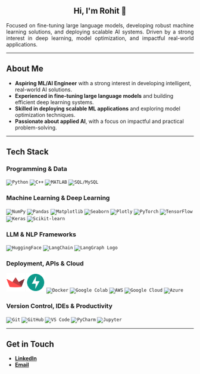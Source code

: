 <h2 align="center">Hi, I'm Rohit 👋</h2>

<p style="text-align: justify;">
  Focused on fine-tuning large language models, developing robust machine learning solutions, and deploying scalable AI systems. 
  Driven by a strong interest in deep learning, model optimization, and impactful real-world applications.
</p>


---

##  About Me
- **Aspiring ML/AI Engineer** with a strong interest in developing intelligent, real-world AI solutions.  
- **Experienced in fine-tuning large language models** and building efficient deep learning systems.  
- **Skilled in deploying scalable ML applications** and exploring model optimization techniques.  
- **Passionate about applied AI**, with a focus on impactful and practical problem-solving.  
---

## Tech Stack


### Programming & Data

<p align="left">
  <code><img width="100px" src="https://www.vectorlogo.zone/logos/python/python-official.svg" alt="Python"/></code>
  <code><img width="50px" src="https://upload.wikimedia.org/wikipedia/commons/1/18/ISO_C%2B%2B_Logo.svg" alt="C++"/></code>
  <code><img width="70px" src="https://upload.wikimedia.org/wikipedia/commons/2/21/Matlab_Logo.png" alt="MATLAB"/></code>
  <code><img width="100px" src="https://www.vectorlogo.zone/logos/mysql/mysql-ar21.svg" alt="SQL/MySQL"/></code>
  
</p>

### Machine Learning & Deep Learning

<p align="left">
  <code><img width="100px" src="https://www.vectorlogo.zone/logos/numpy/numpy-ar21.svg" alt="NumPy"/></code>
  <code><img width="100px" src="https://raw.githubusercontent.com/pandas-dev/pandas/main/web/pandas/static/img/pandas.svg" alt="Pandas"/></code>
  <code><img width="50px" src="https://upload.wikimedia.org/wikipedia/commons/8/84/Matplotlib_icon.svg" alt="Matplotlib"/></code>
  <code><img width="100px" src="https://seaborn.pydata.org/_static/logo-wide-lightbg.svg" alt="Seaborn"/></code>
  <code><img width="40px" src="https://images.plot.ly/logo/new-branding/plotly-logomark.png" alt="Plotly"/></code>
  <code><img width="100px" src="https://www.vectorlogo.zone/logos/pytorch/pytorch-ar21.svg" alt="PyTorch"/></code>
  <code><img width="100px" src="https://www.vectorlogo.zone/logos/tensorflow/tensorflow-ar21.svg" alt="TensorFlow"/></code>
  <code><img width="45px" src="https://upload.wikimedia.org/wikipedia/commons/a/ae/Keras_logo.svg" alt="Keras"/></code>
  <code><img width="80px" src="https://scikit-learn.org/stable/_static/scikit-learn-logo-small.png" alt="Scikit-learn"/></code>
</p>

### LLM & NLP Frameworks


<p align="left">
  <code><img width="50px" src="https://huggingface.co/front/assets/huggingface_logo-noborder.svg" alt="HuggingFace"/></code>
  <code><img width="50px" src="https://logo.synthfinance.com/langchain.com" alt="LangChain"/></code>
  <code><img alt="LangGraph Logo" src="https://langchain-ai.github.io/langgraph/static/wordmark_dark.svg" width="100"></code>
  
  
</p>




### Deployment, APIs & Cloud

<p align="left">
  <code><img width="50px" src="https://raw.githubusercontent.com/github/explore/main/topics/streamlit/streamlit.png" alt="Streamlit"/></code>
  <code><img width="50px" src="https://raw.githubusercontent.com/github/explore/main/topics/fastapi/fastapi.png" alt="FastAPI"/></code>
  <code><img width="60px" src="https://www.vectorlogo.zone/logos/docker/docker-icon.svg" alt="Docker"/></code>
  <code><img width="100px" src="https://upload.wikimedia.org/wikipedia/commons/d/d0/Google_Colaboratory_SVG_Logo.svg" alt="Google Colab"/></code>
  <code><img width="50px" src="https://www.vectorlogo.zone/logos/amazon_aws/amazon_aws-icon.svg" alt="AWS"/></code>
  <code><img width="50px" src="https://www.vectorlogo.zone/logos/google_cloud/google_cloud-icon.svg" alt="Google Cloud"/></code>
  <code><img width="50px" src="https://www.vectorlogo.zone/logos/microsoft_azure/microsoft_azure-icon.svg" alt="Azure"/></code>
</p>

### Version Control, IDEs & Productivity

<p align="left">
  <code><img width="60" src="https://www.vectorlogo.zone/logos/git-scm/git-scm-icon.svg" alt="Git"/></code>
  <code><img width="60" src="https://www.vectorlogo.zone/logos/github/github-icon.svg" alt="GitHub"/></code>
  <code><img width="60" src="https://www.vectorlogo.zone/logos/visualstudio_code/visualstudio_code-icon.svg" alt="VS Code"/></code>
  <code><img width="60" src="https://upload.wikimedia.org/wikipedia/commons/1/1d/PyCharm_Icon.svg" alt="PyCharm"/></code>
  <code><img width="10%" src="https://www.vectorlogo.zone/logos/jupyter/jupyter-icon.svg" alt="Jupyter"/></code>
  
</p>



---

## Get in Touch

- [**LinkedIn** ](https://www.linkedin.com/in/rohitkmr8527)  
-  [**Email**](mailto:rohitkr7518@gmail.com)
